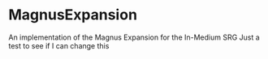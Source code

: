 # MagnusExpansion
An implementation of the Magnus Expansion for the In-Medium SRG
Just a test to see if I can change this
